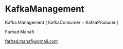 # KafkaManagement
Kafka Management ( KafkaConsumer + KafkaProducer )

Farhad Manafi

farhad.manafi@gmail.com